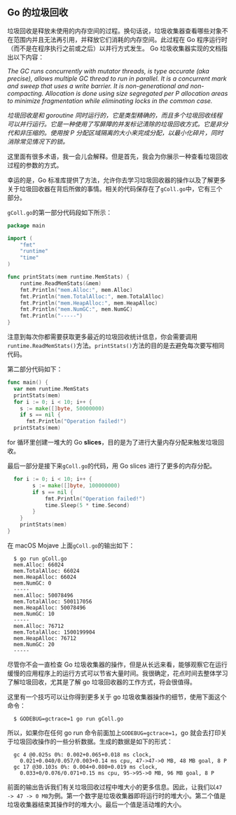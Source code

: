 ## Go 的垃圾回收

垃圾回收是释放未使用的内存空间的过程。换句话说，垃圾收集器查看哪些对象不在范围内并且无法再引用，并释放它们消耗的内存空间。此过程在 Go 程序运行时（而不是在程序执行之前或之后）以并行方式发生。 Go 垃圾收集器实现的文档指出以下内容：

_The GC runs concurrently with mutator threads, is type accurate (aka precise), allows multiple GC thread to run in parallel. It is a concurrent mark and sweep that uses a write barrier. It is non-generational and non-compacting. Allocation is done using size segregated per P allocation areas to minimize fragmentation while eliminating locks in the common case._

_垃圾回收是和 goroutine 同时运行的，它是类型精确的，而且多个垃圾回收线程可以并行运行。它是一种使用了写屏障的并发标记清除的垃圾回收方式。它是非分代和非压缩的。使用按 P 分配区域隔离的大小来完成分配，以最小化碎片，同时消除常见情况下的锁。_

这里面有很多术语，我一会儿会解释。但是首先，我会为你展示一种查看垃圾回收过程的参数的方式。

幸运的是，Go 标准库提供了方法，允许你去学习垃圾回收器的操作以及了解更多关于垃圾回收器在背后所做的事情。相关的代码保存在了`gColl.go`中，它有三个部分。

`gColl.go`的第一部分代码段如下所示：

```Go
package main

import (
    "fmt"
    "runtime"
    "time"
)

func printStats(mem runtime.MemStats) {
    runtime.ReadMemStats(&mem)
    fmt.Println("mem.Alloc:", mem.Alloc)
    fmt.Println("mem.TotalAlloc:", mem.TotalAlloc)
    fmt.Println("mem.HeapAlloc:", mem.HeapAlloc)
    fmt.Println("mem.NumGC:", mem.NumGC)
    fmt.Println("-----")
}
```

注意到每次你都需要获取更多最近的垃圾回收统计信息，你会需要调用`runtime.ReadMemStats()`方法。`printStats()`方法的目的是去避免每次要写相同代码。

第二部分代码如下：

```Go
func main() {
  var mem runtime.MemStats
  printStats(mem)
  for i := 0; i < 10; i++ {
    s := make([]byte, 50000000)
    if s == nil {
      fmt.Println("Operation failed!")
  printStats(mem)
```

for 循环里创建一堆大的 Go **slices**，目的是为了进行大量内存分配来触发垃圾回收。

最后一部分是接下来`gColl.go`的代码，用 Go slices 进行了更多的内存分配。

```Go
  for i := 0; i < 10; i++ {
		s := make([]byte, 100000000)
		if s == nil {
			fmt.Println("Operation failed!")
			time.Sleep(5 * time.Second)
 		}
	}
	printStats(mem)
}
```

在 macOS Mojave 上面`gColl.go`的输出如下：

```shell
  $ go run gColl.go
  mem.Alloc: 66024
  mem.TotalAlloc: 66024
  mem.HeapAlloc: 66024
  mem.NumGC: 0
  -----
  mem.Alloc: 50078496
  mem.TotalAlloc: 500117056
  mem.HeapAlloc: 50078496
  mem.NumGC: 10
  -----
  mem.Alloc: 76712
  mem.TotalAlloc: 1500199904
  mem.HeapAlloc: 76712
  mem.NumGC: 20
  -----
```

尽管你不会一直检查 Go 垃圾收集器的操作，但是从长远来看，能够观察它在运行缓慢的应用程序上的运行方式可以节省大量时间。我很确定，花点时间去整体学习了解垃圾回收，尤其是了解 go 垃圾回收器的工作方式，将会很值得。

这里有一个技巧可以让你得到更多关于 go 垃圾收集器操作的细节，使用下面这个命令：

```shell
  $ GODEBUG=gctrace=1 go run gColl.go
```

所以，如果你在任何 go run 命令前面加上`GODEBUG=gctrace=1`，go 就会去打印关于垃圾回收操作的一些分析数据。生成的数据是如下的形式：

```shell
  gc 4 @0.025s 0%: 0.002+0.065+0.018 ms clock,
    0.021+0.040/0.057/0.003+0.14 ms cpu, 47->47->0 MB, 48 MB goal, 8 P
  gc 17 @30.103s 0%: 0.004+0.080+0.019 ms clock,
    0.033+0/0.076/0.071+0.15 ms cpu, 95->95->0 MB, 96 MB goal, 8 P
```

前面的输出告诉我们有关垃圾回收过程中堆大小的更多信息。因此，让我们以`47 -> 47 -> 0 MB`为例。第一个数字是垃圾收集器即将运行时的堆大小。第二个值是垃圾收集器结束其操作时的堆大小。最后一个值是活动堆的大小。
